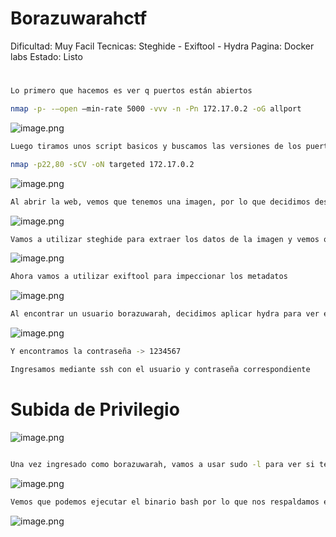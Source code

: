 # Borazuwarahctf

Dificultad: Muy Facil
Tecnicas: Steghide - Exiftool - Hydra
Pagina: Docker labs
Estado: Listo

# 

```bash
Lo primero que hacemos es ver q puertos están abiertos 

nmap -p- -—open —min-rate 5000 -vvv -n -Pn 172.17.0.2 -oG allport
```

![image.png](image.png)

```bash
Luego tiramos unos script basicos y buscamos las versiones de los puertos abiertos 

nmap -p22,80 -sCV -oN targeted 172.17.0.2
```

![image.png](image%201.png)

```bash
Al abrir la web, vemos que tenemos una imagen, por lo que decidimos descargarla.
```

![image.png](image%202.png)

```bash
Vamos a utilizar steghide para extraer los datos de la imagen y vemos que tenemos un archivo secreto
```

![image.png](image%203.png)

```bash
Ahora vamos a utilizar exiftool para impeccionar los metadatos 
```

![image.png](image%204.png)

```bash
Al encontrar un usuario borazuwarah, decidimos aplicar hydra para ver encontrar su contraseña 
```

![image.png](image%205.png)

```bash
Y encontramos la contraseña -> 1234567

Ingresamos mediante ssh con el usuario y contraseña correspondiente 
```

# Subida de Privilegio

![image.png](image%206.png)

```bash

Una vez ingresado como borazuwarah, vamos a usar sudo -l para ver si tenemos alguna forma de elevar nuestro privilegio
```

![image.png](image%207.png)

```bash
Vemos que podemos ejecutar el binario bash por lo que nos respaldamos en gtfobins y elevamos nuestro privilegio
```

![image.png](image%208.png)